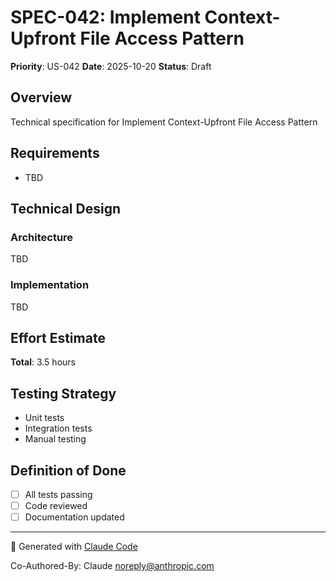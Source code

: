 # SPEC-042: Implement Context-Upfront File Access Pattern

**Priority**: US-042
**Date**: 2025-10-20
**Status**: Draft

## Overview

Technical specification for Implement Context-Upfront File Access Pattern

## Requirements

- TBD

## Technical Design

### Architecture

TBD

### Implementation

TBD

## Effort Estimate

**Total**: 3.5 hours

## Testing Strategy

- Unit tests
- Integration tests
- Manual testing

## Definition of Done

- [ ] All tests passing
- [ ] Code reviewed
- [ ] Documentation updated

---

🤖 Generated with [Claude Code](https://claude.com/claude-code)

Co-Authored-By: Claude <noreply@anthropic.com>
